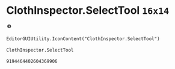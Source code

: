 # ClothInspector.SelectTool `16x14`
<img src="/img/ClothInspector.SelectTool.png" width=16 height=14>

``` CSharp
EditorGUIUtility.IconContent("ClothInspector.SelectTool")
```
```
ClothInspector.SelectTool
```
```
9194464402604369906
```
